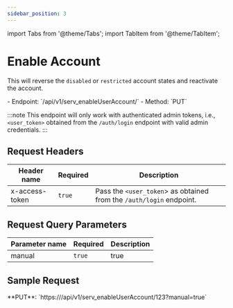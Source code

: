 ```yaml
---
sidebar_position: 3
---
```

import Tabs from '@theme/Tabs';
import TabItem from '@theme/TabItem';

# Enable Account

This will reverse the `disabled` or `restricted` account states and reactivate the account.

<div className="custom-block-peach">
- Endpoint: `/api/v1/serv_enableUserAccount/<user_id>` 
- Method: `PUT`
</div>

:::note
This endpoint will only work with authenticated admin tokens, i.e., `<user_token>` obtained from the `/auth/login` endpoint with valid admin credentials.
:::

## Request Headers

|Header name|Required|Description|
|---|---|---|
|x-access-token|`true`|Pass the `<user_token`> as obtained from the `/auth/login` endpoint.|

## Request Query Parameters

|Parameter name|Required|Description|
|---|---|---|
|manual|`true`|true|

## Sample Request
<div className="custom-block-green">
	 **PUT**: `https://<api_url>/api/v1/serv_enableUserAccount/123?manual=true`
</div>
